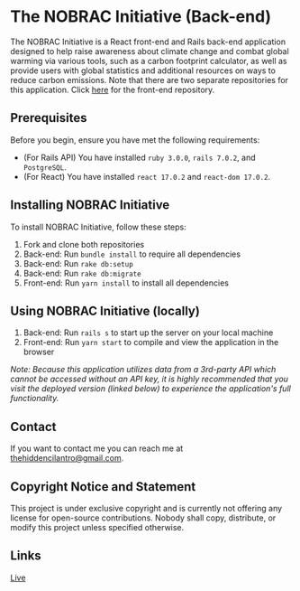 # The NOBRAC Initiative (Back-end)

The NOBRAC Initiative is a React front-end and Rails back-end application designed to help raise awareness about climate change and combat global warming via various tools, such as a carbon footprint calculator, as well as provide users with global statistics and additional resources on ways to reduce carbon emissions. Note that there are two separate repositories for this application. Click [here](https://github.com/hiddencilantro/the-nobrac-initiative) for the front-end repository.

## Prerequisites

Before you begin, ensure you have met the following requirements:

* (For Rails API) You have installed `ruby 3.0.0`, `rails 7.0.2`, and `PostgreSQL`.
* (For React) You have installed `react 17.0.2` and `react-dom 17.0.2`.

## Installing NOBRAC Initiative

To install NOBRAC Initiative, follow these steps:

1. Fork and clone both repositories
2. Back-end: Run `bundle install` to require all dependencies
3. Back-end: Run `rake db:setup`
4. Back-end: Run `rake db:migrate`
5. Front-end: Run `yarn install` to install all dependencies

## Using NOBRAC Initiative (locally)

1. Back-end: Run `rails s` to start up the server on your local machine
2. Front-end: Run `yarn start` to compile and view the application in the browser

*Note: Because this application utilizes data from a 3rd-party API which cannot be accessed without an API key, it is highly recommended that you visit the deployed version (linked below) to experience the application's full functionality.*

## Contact

If you want to contact me you can reach me at <thehiddencilantro@gmail.com>.

## Copyright Notice and Statement

This project is under exclusive copyright and is currently not offering any license for open-source contributions. Nobody shall copy, distribute, or modify this project unless specified otherwise.

## Links
[Live](https://nobrac-initiative.netlify.app/)
